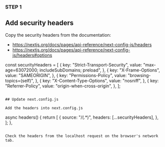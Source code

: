 ### STEP 1

## Add security headers

Copy the security headers from the documentation:

- https://nextjs.org/docs/pages/api-reference/next-config-js/headers
- https://nextjs.org/docs/pages/api-reference/next-config-js/headers#options


const securityHeaders = [
  {
    key: "Strict-Transport-Security",
    value: "max-age=63072000; includeSubDomains; preload",
  },
  {
    key: "X-Frame-Options",
    value: "SAMEORIGIN",
  },
  {
    key: "Permissions-Policy",
    value: "browsing-topics=(self)",
  },
  {
    key: "X-Content-Type-Options",
    value: "nosniff",
  },
  {
    key: "Referrer-Policy",
    value: "origin-when-cross-origin",
  },
];
```

## Update next.config.js

Add the headers into next.config.js

```
async headers() {
  return [
    {
      source: "/(.\*)",
      headers: [...securityHeaders],
    },
  ];
},
```

Check the headers from the localhost request on the browser's network tab.
